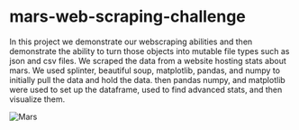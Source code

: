 # mars-web-scraping-challenge

In this project we demonstrate our webscraping abilities and then demonstrate the ability to turn those objects into mutable file types such as json and csv files. We scraped the data from a website hosting stats about  mars. We used splinter, beautiful soup, matplotlib, pandas, and numpy to initially pull the data and hold the data. then pandas numpy, and matplotlib were used to set up the dataframe, used to find advanced stats, and then visualize them. 

![Mars](Graphs/R.jpeg)